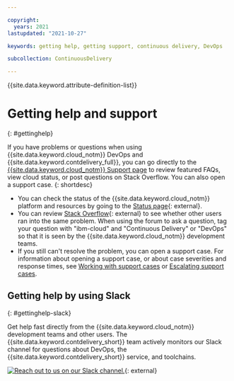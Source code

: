 ```yaml
---

copyright:
  years: 2021
lastupdated: "2021-10-27"

keywords: getting help, getting support, continuous delivery, DevOps

subcollection: ContinuousDelivery

---
```


{{site.data.keyword.attribute-definition-list}}

# Getting help and support
{: #gettinghelp}

If you have problems or questions when using {{site.data.keyword.cloud_notm}} DevOps and {{site.data.keyword.contdelivery_full}}, you can go directly to the [{{site.data.keyword.cloud_notm}} Support page](https://{DomainName}/unifiedsupport/supportcenter) to review featured FAQs, view cloud status, or post questions on Stack Overflow. You can also open a support case.
{: shortdesc}

* You can check the status of the {{site.data.keyword.cloud_notm}} platform and resources by going to the [Status page](https://cloud.ibm.com/status){: external}.
* You can review [Stack Overflow](https://stackoverflow.com/search?q=ibm-cloud){: external} to see whether other users ran into the same problem. When using the forum to ask a question, tag your question with "ibm-cloud" and "Continuous Delivery" or "DevOps" so that it is seen by the {{site.data.keyword.cloud_notm}} development teams.
* If you still can't resolve the problem, you can open a support case. For information about opening a support case, or about case severities and response times, see [Working with support cases](/docs/get-support?topic=get-support-open-case) or [Escalating support cases](/docs/get-support?topic=get-support-escalation).

## Getting help by using Slack
{: #gettinghelp-slack}

Get help fast directly from the {{site.data.keyword.cloud_notm}} development teams and other users. The {{site.data.keyword.contdelivery_short}} team actively monitors our Slack channel for questions about DevOps, the {{site.data.keyword.contdelivery_short}} service, and toolchains.

[![Reach out to us on our Slack channel.](images/slack_us.png "Slack us")](https://ic-devops-slack-invite.us-south.devops.cloud.ibm.com/){: external}
